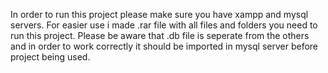 In order to run this project please make sure you have xampp and mysql servers.
For easier use i made .rar file with all files and folders you need to run this project.
Please be aware that .db file is seperate from the others and in order to work correctly it should be imported in mysql server before project being used.
